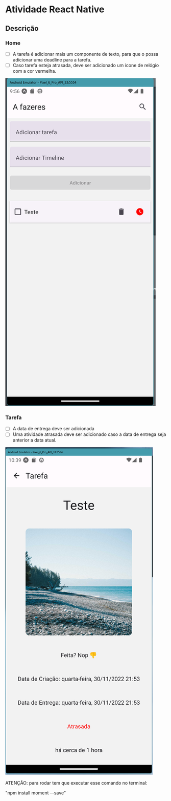 # Atividade React Native

## Descrição

### Home

- [ ] A tarefa é adicionar mais um componente de texto, para que o possa adicionar uma deadline para a tarefa.
- [ ] Caso tarefa esteja atrasada, deve ser adicionado um ícone de relógio com a cor vermelha.

![Home](home.png)

### Tarefa

- [ ] A data de entrega deve ser adicionada
- [ ] Uma atividade atrasada deve ser adicionado caso a data de entrega seja anterior a data atual.

![Tarefa](tarefas.png)


ATENÇÃO: para rodar tem que executar esse comando no terminal:

"npm install moment --save"
